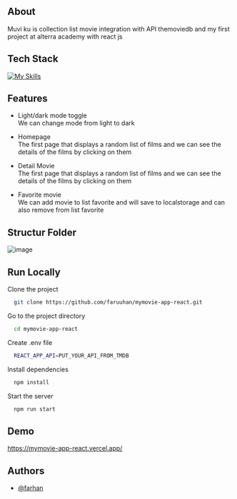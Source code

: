 ## About
Muvi ku is collection list movie integration with API themoviedb and my first project at alterra academy with react js

## Tech Stack

[![My Skills](https://skills.thijs.gg/icons?i=js,react,bootstrap,redux,vercel&theme=dark)](https://skills.thijs.gg)

## Features

- Light/dark mode toggle
<br>We can change mode from light to dark

- Homepage
<br>The first page that displays a random list of films and we can see the details of the films by clicking on them

- Detail Movie
<br>The first page that displays a random list of films and we can see the details of the films by clicking on them

- Favorite movie
</br>We can add movie to list favorite and will save to localstorage and can also remove from list favorite

## Structur Folder

![image](https://user-images.githubusercontent.com/92959224/192785082-8d35364e-3846-45ea-87f5-00075c8f1e4f.png)

## Run Locally

Clone the project

```bash
  git clone https://github.com/faruuhan/mymovie-app-react.git
```

Go to the project directory

```bash
  cd mymovie-app-react
```

Create .env file

```bash
  REACT_APP_API=PUT_YOUR_API_FROM_TMDB
```

Install dependencies

```bash
  npm install
```

Start the server

```bash
  npm run start
```


## Demo

https://mymovie-app-react.vercel.app/


## Authors

- [@farhan](https://www.github.com/faruuhan)

